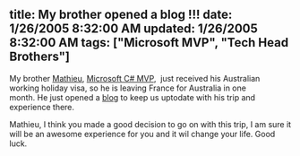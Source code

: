 title: My brother opened a blog !!!
date: 1/26/2005 8:32:00 AM
updated: 1/26/2005 8:32:00 AM
tags: ["Microsoft MVP", "Tech Head Brothers"]
---



My brother [Mathieu](http://www.techheadbrothers.com/DesktopDefault.aspx?tabindex=7&tabid=19&id=3), [Microsoft 
C# MVP](http://www.microsoft.com/communities/mvp/mvpdetails.mspx?Params=%7eCMTYDataSvcParams%5e%7earg+Name%3d%22guid%22+Value%3d%223a585e18-c7fd-4bd7-a8b7-7bcf5ed70b5b%22%2f%5e%7esParams%5e%7e%2fsParams%5e%7e%2fCMTYDataSvcParams%5e),  just received his Australian working holiday visa, so he 
is leaving France for Australia in one month. He just opened a [blog](http://myaustraliantrip.blogspot.com/) to keep us uptodate with 
his trip and experience there.

Mathieu, I think you made a good decision to go on with this trip, I am 
sure it will be an awesome experience for you and it wil change your life. Good 
luck.
